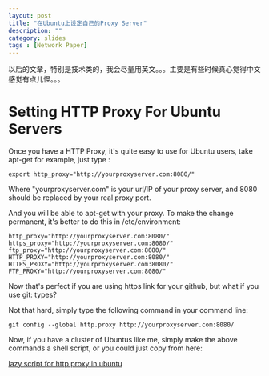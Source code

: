```yaml
---
layout: post
title: "在Ubuntu上设定自己的Proxy Server"
description: ""
category: slides
tags : [Network Paper]
---
```


以后的文章，特别是技术类的，我会尽量用英文。。。主要是有些时候真心觉得中文感觉有点儿怪。。。

# Setting HTTP Proxy For Ubuntu Servers

Once you have a HTTP Proxy, it's quite easy to use for Ubuntu users, take apt-get for example, just type :

    export http_proxy="http://yourproxyserver.com:8080/"

Where "yourproxyserver.com" is your url/IP of your proxy server, and 8080 should be replaced by your real proxy port.

And you will be able to apt-get with your proxy. To make the change permanent, it's better to do this in /etc/environment:

    http_proxy="http://yourproxyserver.com:8080/"
    https_proxy="http://yourproxyserver.com:8080/"
    ftp_proxy="http://yourproxyserver.com:8080/"
    HTTP_PROXY="http://yourproxyserver.com:8080/"
    HTTPS_PROXY="http://yourproxyserver.com:8080/"
    FTP_PROXY="http://yourproxyserver.com:8080/"

Now that's perfect if you are using https link for your github, but what if you use git: types?

Not that hard, simply type the following command in your command line:

    git config --global http.proxy http://yourproxyserver.com:8080/

Now, if you have a cluster of Ubuntus like me, simply make the above commands a shell script, or you could just copy from here:


[lazy script for http proxy in ubuntu ](https://github.com/HolySparky/shells/blob/master/http_proxy_ubuntu.sh)

